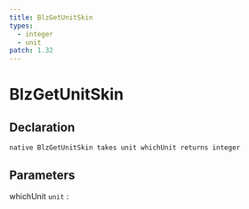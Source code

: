 ```yaml
---
title: BlzGetUnitSkin
types:
  - integer
  - unit
patch: 1.32
---
```


# BlzGetUnitSkin

## Declaration

```jass
native BlzGetUnitSkin takes unit whichUnit returns integer
```

## Parameters
whichUnit `unit`
: 
